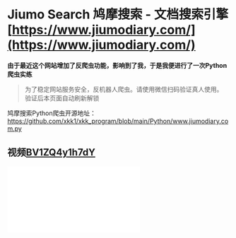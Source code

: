 # Jiumo Search 鸠摩搜索 - 文档搜索引擎 [https://www.jiumodiary.com/](https://www.jiumodiary.com/)

**由于最近这个网站增加了反爬虫功能，影响到了我，于是我便进行了一次Python爬虫实练**  

> 为了稳定网站服务安全，反机器人爬虫。请使用微信扫码验证真人使用。 验证后本页面自动刷新解锁  

鸠摩搜索Python爬虫开源地址：<https://github.com/xkk1/xkk_program/blob/main/Python/www.jiumodiary.com.py>  

## 视频[BV1ZQ4y1h7dY](https://www.bilibili.com/video/BV1ZQ4y1h7dY)

<iframe src="//player.bilibili.com/player.html?aid=720216503&bvid=BV1ZQ4y1h7dY&cid=398137205&page=1" scrolling="no" border="0" frameborder="no" framespacing="0" allowfullscreen="true"> </iframe>
